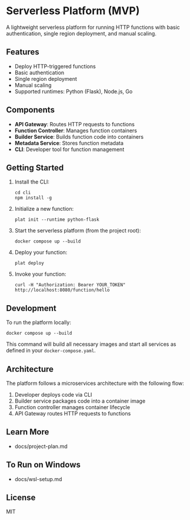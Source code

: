 # Serverless Platform (MVP)

A lightweight serverless platform for running HTTP functions with basic authentication, single region deployment, and manual scaling.

## Features

- Deploy HTTP-triggered functions
- Basic authentication
- Single region deployment
- Manual scaling
- Supported runtimes: Python (Flask), Node.js, Go

## Components

- **API Gateway**: Routes HTTP requests to functions
- **Function Controller**: Manages function containers
- **Builder Service**: Builds function code into containers
- **Metadata Service**: Stores function metadata
- **CLI**: Developer tool for function management

## Getting Started

1. Install the CLI:
   ```
   cd cli
   npm install -g
   ```

2. Initialize a new function:
   ```
   plat init --runtime python-flask
   ```

3. Start the serverless platform (from the project root):
   ```
   docker compose up --build
   ```

4. Deploy your function:
   ```
   plat deploy
   ```

5. Invoke your function:
   ```
   curl -H "Authorization: Bearer YOUR_TOKEN" http://localhost:8080/function/hello
   ```

## Development

To run the platform locally:

```
docker compose up --build
```

This command will build all necessary images and start all services as defined in your `docker-compose.yaml`.

## Architecture

The platform follows a microservices architecture with the following flow:
1. Developer deploys code via CLI
2. Builder service packages code into a container image
3. Function controller manages container lifecycle
4. API Gateway routes HTTP requests to functions

## Learn More

- docs/project-plan.md

## To Run on Windows

- docs/wsl-setup.md

## License

MIT
